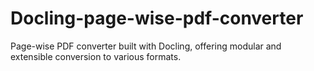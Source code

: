 # Docling-page-wise-pdf-converter
Page-wise PDF converter built with Docling, offering modular and extensible conversion to various formats.
